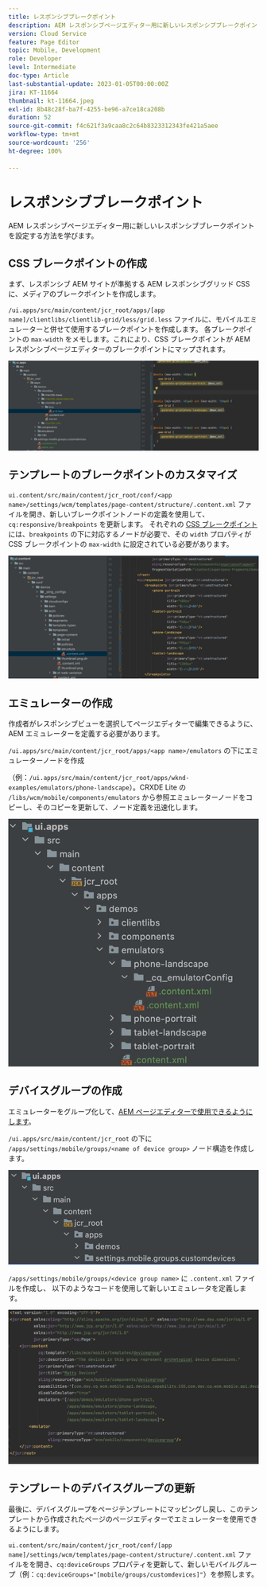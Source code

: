 ```yaml
---
title: レスポンシブブレークポイント
description: AEM レスポンシブページエディター用に新しいレスポンシブブレークポイントを設定する方法を学びます。
version: Cloud Service
feature: Page Editor
topic: Mobile, Development
role: Developer
level: Intermediate
doc-type: Article
last-substantial-update: 2023-01-05T00:00:00Z
jira: KT-11664
thumbnail: kt-11664.jpeg
exl-id: 8b48c28f-ba7f-4255-be96-a7ce18ca208b
duration: 52
source-git-commit: f4c621f3a9caa8c2c64b8323312343fe421a5aee
workflow-type: tm+mt
source-wordcount: '256'
ht-degree: 100%

---
```


# レスポンシブブレークポイント

AEM レスポンシブページエディター用に新しいレスポンシブブレークポイントを設定する方法を学びます。

## CSS ブレークポイントの作成

まず、レスポンシブ AEM サイトが準拠する AEM レスポンシブグリッド CSS に、メディアのブレークポイントを作成します。

`/ui.apps/src/main/content/jcr_root/apps/[app name]/clientlibs/clientlib-grid/less/grid.less` ファイルに、モバイルエミュレーターと併せて使用するブレークポイントを作成します。 各ブレークポイントの `max-width` をメモします。これにより、CSS ブレークポイントが AEM レスポンシブページエディターのブレークポイントにマップされます。

![新しいレスポンシブブレークポイントの作成](./assets/responsive-breakpoints/create-new-breakpoints.jpg)

## テンプレートのブレークポイントのカスタマイズ

`ui.content/src/main/content/jcr_root/conf/<app name>/settings/wcm/templates/page-content/structure/.content.xml` ファイルを開き、新しいブレークポイントノードの定義を使用して、`cq:responsive/breakpoints` を更新します。 それぞれの [CSS ブレークポイント](#create-new-css-breakpoints) には、`breakpoints` の下に対応するノードが必要で、その `width` プロパティが CSS ブレークポイントの `max-width` に設定されている必要があります。

![テンプレートのレスポンシブブレークポイントのカスタマイズ](./assets/responsive-breakpoints/customize-template-breakpoints.jpg)

## エミュレーターの作成

作成者がレスポンシブビューを選択してページエディターで編集できるように、AEM エミュレーターを定義する必要があります。

`/ui.apps/src/main/content/jcr_root/apps/<app name>/emulators` の下にエミュレーターノードを作成 

（例：`/ui.apps/src/main/content/jcr_root/apps/wknd-examples/emulators/phone-landscape`）。CRXDE Lite の `/libs/wcm/mobile/components/emulators` から参照エミュレーターノードをコピーし、そのコピーを更新して、ノード定義を迅速化します。

![エミュレーターの新規作成](./assets/responsive-breakpoints/create-new-emulators.jpg)

## デバイスグループの作成

エミュレーターをグループ化して、[AEM ページエディターで使用できるようにします](#update-the-templates-device-group)。

`/ui.apps/src/main/content/jcr_root` の下に `/apps/settings/mobile/groups/<name of device group>` ノード構造を作成します。

![デバイスグループの新規作成](./assets/responsive-breakpoints/create-new-device-group.jpg)

`/apps/settings/mobile/groups/<device group name>` に `.content.xml` ファイルを作成し、
以下のようなコードを使用して新しいエミュレータを定義します。

![デバイスの新規作成](./assets/responsive-breakpoints/create-new-device.jpg)

## テンプレートのデバイスグループの更新

最後に、デバイスグループをページテンプレートにマッピングし戻し、このテンプレートから作成されたページのページエディターでエミュレーターを使用できるようにします。

`ui.content/src/main/content/jcr_root/conf/[app name]/settings/wcm/templates/page-content/structure/.content.xml` ファイルをを開き、`cq:deviceGroups` プロパティを更新して、新しいモバイルグループ（例：`cq:deviceGroups="[mobile/groups/customdevices]"`）を参照します。
